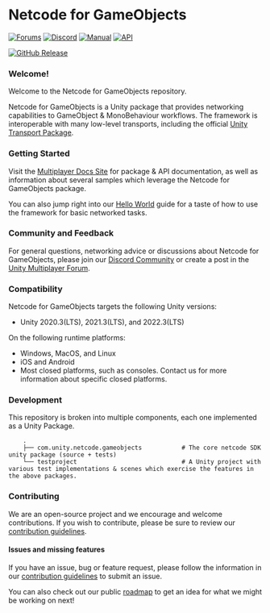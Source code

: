 # Netcode for GameObjects

[![Forums](https://img.shields.io/badge/unity--forums-multiplayer-blue)](https://forum.unity.com/forums/multiplayer.26/) [![Discord](https://img.shields.io/discord/449263083769036810.svg?label=discord&logo=discord&color=informational)](https://discord.gg/FM8SE9E)
[![Manual](https://img.shields.io/badge/docs-manual-informational.svg)](https://docs-multiplayer.unity3d.com/netcode/current/about) [![API](https://img.shields.io/badge/docs-api-informational.svg)](https://docs-multiplayer.unity3d.com/netcode/current/api/introduction)

[![GitHub Release](https://img.shields.io/github/release/Unity-Technologies/com.unity.netcode.gameobjects.svg?logo=github)](https://github.com/Unity-Technologies/com.unity.netcode.gameobjects/releases/latest)

### Welcome!

Welcome to the Netcode for GameObjects repository.

Netcode for GameObjects is a Unity package that provides networking capabilities to GameObject & MonoBehaviour workflows. The framework is interoperable with many low-level transports, including the official [Unity Transport Package](https://docs-multiplayer.unity3d.com/transport/current/about).

### Getting Started

Visit the [Multiplayer Docs Site](https://docs-multiplayer.unity3d.com/) for package & API documentation, as well as information about several samples which leverage the Netcode for GameObjects package.

You can also jump right into our [Hello World](https://docs-multiplayer.unity3d.com/netcode/current/tutorials/helloworld) guide for a taste of how to use the framework for basic networked tasks.

### Community and Feedback

For general questions, networking advice or discussions about Netcode for GameObjects, please join our [Discord Community](https://discord.gg/FM8SE9E) or create a post in the [Unity Multiplayer Forum](https://forum.unity.com/forums/multiplayer.26/).

### Compatibility

Netcode for GameObjects targets the following Unity versions:
- Unity 2020.3(LTS), 2021.3(LTS), and 2022.3(LTS)

On the following runtime platforms:
- Windows, MacOS, and Linux
- iOS and Android
- Most closed platforms, such as consoles. Contact us for more information about specific closed platforms.

### Development

This repository is broken into multiple components, each one implemented as a Unity Package.
```
    .
    ├── com.unity.netcode.gameobjects           # The core netcode SDK unity package (source + tests)
    └── testproject                             # A Unity project with various test implementations & scenes which exercise the features in the above packages.
```

### Contributing

We are an open-source project and we encourage and welcome contributions. If you wish to contribute, please be sure to review our [contribution guidelines](CONTRIBUTING.md).

#### Issues and missing features

If you have an issue, bug or feature request, please follow the information in our [contribution guidelines](CONTRIBUTING.md) to submit an issue.

You can also check out our public [roadmap](https://unity.com/roadmap/unity-platform/multiplayer-networking) to get an idea for what we might be working on next!
